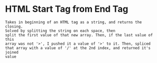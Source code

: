 # HTML Start Tag from End Tag
	Takes in beginning of an HTML tag as a string, and returns the closing. 	
	Solved by splitting the string on each space, then 
	split the first value of that new array. Then, if the last value of this 	
	array was not '>', I pushed it a value of '>' to it. Then, spliced
	that array with a value of '/' at the 2nd index, and returned it's joined 	
	value
